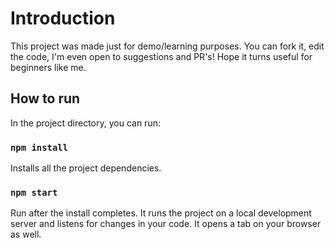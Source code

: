 # Introduction

This project was made just for demo/learning purposes. You can fork it, edit the code, I'm even open to suggestions and PR's! Hope it turns useful for beginners like me.

## How to run

In the project directory, you can run:

### `npm install`

Installs all the project dependencies.

### `npm start`

Run after the install completes. It runs the project on a local development server and listens for changes in your code. It opens a tab on your browser as well.
